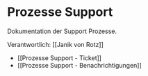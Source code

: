 # Prozesse Support
Dokumentation der Support Prozesse.

Verantwortlich: [[Janik von Rotz]]

* [[Prozesse Support - Ticket]]
* [[Prozesse Support - Benachrichtigungen]]